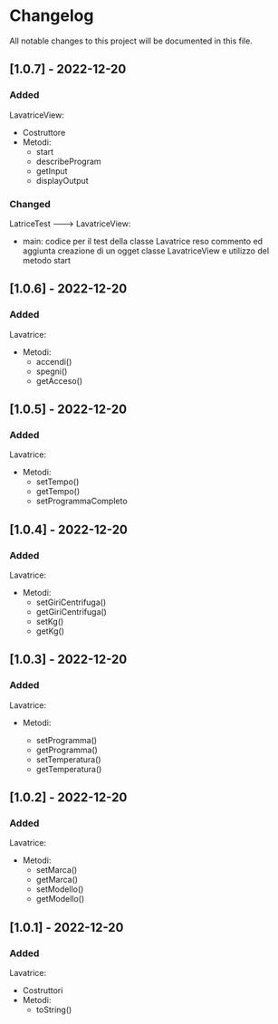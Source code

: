 # Changelog
All notable changes to this project will be documented in this file.

## [1.0.7] - 2022-12-20
### Added

LavatriceView:
- Costruttore
- Metodi:
	* start
	* describeProgram
	* getInput
	* displayOutput

### Changed

LatriceTest ---> LavatriceView:
- main: codice per il test della classe Lavatrice reso commento ed aggiunta creazione di un ogget classe LavatriceView e utilizzo del metodo start


## [1.0.6] - 2022-12-20
### Added

Lavatrice:
- Metodi:
	* accendi()
	* spegni()
	* getAcceso()

## [1.0.5] - 2022-12-20
### Added

Lavatrice:
- Metodi:
	* setTempo()
	* getTempo()
	* setProgrammaCompleto

## [1.0.4] - 2022-12-20
### Added

Lavatrice:
- Metodi:
	* setGiriCentrifuga()
	* getGiriCentrifuga()
	* setKg()
	* getKg()
		
## [1.0.3] - 2022-12-20
### Added

Lavatrice:
- Metodi:

	* setProgramma()
	* getProgramma()
	* setTemperatura()
	* getTemperatura()
		
## [1.0.2] - 2022-12-20
### Added

Lavatrice:
- Metodi:
	* setMarca()
	* getMarca()
	* setModello()
	* getModello()
## [1.0.1] - 2022-12-20
### Added

Lavatrice:
- Costruttori
- Metodi:
	* toString()
